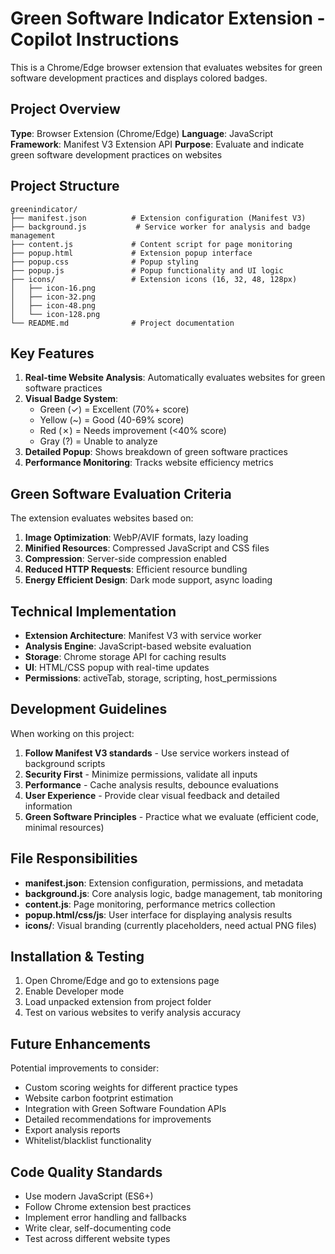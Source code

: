 # Green Software Indicator Extension - Copilot Instructions

This is a Chrome/Edge browser extension that evaluates websites for green software development practices and displays colored badges.

## Project Overview

**Type**: Browser Extension (Chrome/Edge)
**Language**: JavaScript
**Framework**: Manifest V3 Extension API
**Purpose**: Evaluate and indicate green software development practices on websites

## Project Structure

```
greenindicator/
├── manifest.json          # Extension configuration (Manifest V3)
├── background.js           # Service worker for analysis and badge management
├── content.js             # Content script for page monitoring
├── popup.html             # Extension popup interface
├── popup.css              # Popup styling
├── popup.js               # Popup functionality and UI logic
├── icons/                 # Extension icons (16, 32, 48, 128px)
│   ├── icon-16.png
│   ├── icon-32.png
│   ├── icon-48.png
│   └── icon-128.png
└── README.md              # Project documentation
```

## Key Features

1. **Real-time Website Analysis**: Automatically evaluates websites for green software practices
2. **Visual Badge System**: 
   - Green (✓) = Excellent (70%+ score)
   - Yellow (~) = Good (40-69% score)
   - Red (✗) = Needs improvement (<40% score)
   - Gray (?) = Unable to analyze
3. **Detailed Popup**: Shows breakdown of green software practices
4. **Performance Monitoring**: Tracks website efficiency metrics

## Green Software Evaluation Criteria

The extension evaluates websites based on:

1. **Image Optimization**: WebP/AVIF formats, lazy loading
2. **Minified Resources**: Compressed JavaScript and CSS files
3. **Compression**: Server-side compression enabled
4. **Reduced HTTP Requests**: Efficient resource bundling
5. **Energy Efficient Design**: Dark mode support, async loading

## Technical Implementation

- **Extension Architecture**: Manifest V3 with service worker
- **Analysis Engine**: JavaScript-based website evaluation
- **Storage**: Chrome storage API for caching results
- **UI**: HTML/CSS popup with real-time updates
- **Permissions**: activeTab, storage, scripting, host_permissions

## Development Guidelines

When working on this project:

1. **Follow Manifest V3 standards** - Use service workers instead of background scripts
2. **Security First** - Minimize permissions, validate all inputs
3. **Performance** - Cache analysis results, debounce evaluations
4. **User Experience** - Provide clear visual feedback and detailed information
5. **Green Software Principles** - Practice what we evaluate (efficient code, minimal resources)

## File Responsibilities

- **manifest.json**: Extension configuration, permissions, and metadata
- **background.js**: Core analysis logic, badge management, tab monitoring
- **content.js**: Page monitoring, performance metrics collection
- **popup.html/css/js**: User interface for displaying analysis results
- **icons/**: Visual branding (currently placeholders, need actual PNG files)

## Installation & Testing

1. Open Chrome/Edge and go to extensions page
2. Enable Developer mode
3. Load unpacked extension from project folder
4. Test on various websites to verify analysis accuracy

## Future Enhancements

Potential improvements to consider:
- Custom scoring weights for different practice types
- Website carbon footprint estimation
- Integration with Green Software Foundation APIs
- Detailed recommendations for improvements
- Export analysis reports
- Whitelist/blacklist functionality

## Code Quality Standards

- Use modern JavaScript (ES6+)
- Follow Chrome extension best practices
- Implement error handling and fallbacks
- Write clear, self-documenting code
- Test across different website types
